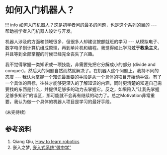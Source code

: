# 如何入门机器人？

!!! info
	如何入门机器人？这是初学者问的最多的问题，也是这个系列的目的 --- 帮助初学者入门机器人设计与开发。

机器人涉及的方面和领域很多，但很多人却建议按部就班的学习 --- 从模拟电子、数字电子到计算机组成原理，再到单片机和编程。我觉得如此学习**过于教条主义**，并且等到全部掌握的时候已经完全丧失了兴趣。

我不觉得掌握一类知识或一项技能，非需要先把它分解成小的部分 (divide and conquer)，然后大的问题自然而然就解决了。在机器人这个问题上，我持不同的态度 --- 我认为掌握一个知识最重要的手段是从一个具体的项目开始动手做。有了一个具体的目标，往往才能够更深入的了解知识的内涵，同时更清楚的知道自己需要找的东西是什么，并提供足够多的动力去掌握它。反之，如果陷入“让我先掌握足够多知识”的误区，那可能就不会再有继续的动力了。总之Motivation非常重要，我认为做一个具体的机器人项目是学习的最好手段。

(未完待续)

## 参考资料
1. Qiang Qiu, [How to learn robotics](https://qiu6401.gitbook.io/how-to-learn-robotics/)  
2. 嵌入之梦, [嵌入式系统“做中学”](https://www.eefocus.com/embedream/blog/10-12/201453_22ee1.html)
